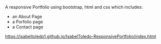 A responsive Portfolio using bootstrap, html and css which includes: 

*  an About Page
*  a Porfolio page
*  a Contact page


https://isabeltoledo1.github.io/IsabelToledo-ResponsivePortfolio/index.html

